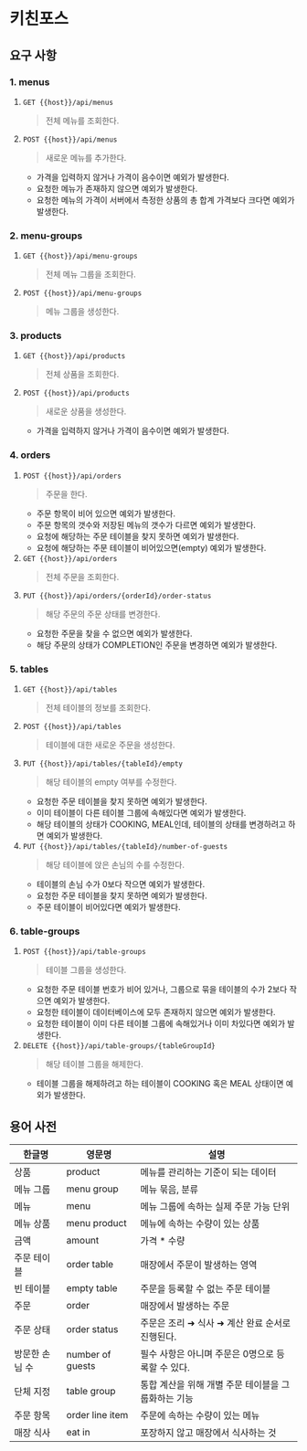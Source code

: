 # 키친포스

## 요구 사항
### 1. menus
1. `GET {{host}}/api/menus`
   > 전체 메뉴를 조회한다.
   
2. `POST {{host}}/api/menus`
   > 새로운 메뉴를 추가한다.
   - 가격을 입력하지 않거나 가격이 음수이면 예외가 발생한다.
   - 요청한 메뉴가 존재하지 않으면 예외가 발생한다.
   - 요청한 메뉴의 가격이 서버에서 측정한 상품의 총 합계 가격보다 크다면 예외가 발생한다.

### 2. menu-groups
1. `GET {{host}}/api/menu-groups`
   > 전체 메뉴 그룹을 조회한다.
2. `POST {{host}}/api/menu-groups`
   > 메뉴 그룹을 생성한다.

### 3. products
1. `GET {{host}}/api/products`
   > 전체 상품을 조회한다.
2. `POST {{host}}/api/products`
   > 새로운 상품을 생성한다.
   - 가격을 입력하지 않거나 가격이 음수이면 예외가 발생한다.

### 4. orders
1. `POST {{host}}/api/orders`
   > 주문을 한다. 
   - 주문 항목이 비어 있으면 예외가 발생한다.
   - 주문 항목의 갯수와 저장된 메뉴의 갯수가 다르면 예외가 발생한다.
   - 요청에 해당하는 주문 테이블을 찾지 못하면 예외가 발생한다.
   - 요청에 해당하는 주문 테이블이 비어있으면(empty) 예외가 발생한다.
2. `GET {{host}}/api/orders`
   > 전체 주문을 조회한다.
3. `PUT {{host}}/api/orders/{orderId}/order-status`
   > 해당 주문의 주문 상태를 변경한다.
   - 요청한 주문을 찾을 수 없으면 예외가 발생한다.
   - 해당 주문의 상태가 COMPLETION인 주문을 변경하면 예외가 발생한다.

### 5. tables
1. `GET {{host}}/api/tables`
   > 전체 테이블의 정보를 조회한다.
2. `POST {{host}}/api/tables`
   > 테이블에 대한 새로운 주문을 생성한다.
3. `PUT {{host}}/api/tables/{tableId}/empty`
   > 해당 테이블의 empty 여부를 수정한다.
   - 요청한 주문 테이블을 찾지 못하면 예외가 발생한다.
   - 이미 테이블이 다른 테이블 그룹에 속해있다면 예외가 발생한다.
   - 해당 테이블의 상태가 COOKING, MEAL인데, 테이블의 상태를 변경하려고 하면 예외가 발생한다.
4. `PUT {{host}}/api/tables/{tableId}/number-of-guests`
   > 해당 테이블에 앉은 손님의 수를 수정한다.
   - 테이블의 손님 수가 0보다 작으면 예외가 발생한다.
   - 요청한 주문 테이블을 찾지 못하면 예외가 발생한다.
   - 주문 테이블이 비어있다면 예외가 발생한다.

### 6. table-groups
1. `POST {{host}}/api/table-groups`
   > 테이블 그룹을 생성한다.
   - 요청한 주문 테이블 번호가 비어 있거나, 그룹으로 묶을 테이블의 수가 2보다 작으면 예외가 발생한다.
   - 요청한 테이블이 데이터베이스에 모두 존재하지 않으면 예외가 발생한다.
   - 요청한 테이블이 이미 다른 테이블 그룹에 속해있거나 이미 차있다면 예외가 발생한다.
2. `DELETE {{host}}/api/table-groups/{tableGroupId}`
   > 해당 테이블 그룹을 해제한다.
   - 테이블 그룹을 해제하려고 하는 테이블이 COOKING 혹은 MEAL 상태이면 예외가 발생한다.


## 용어 사전

| 한글명 | 영문명 | 설명 |
| --- | --- | --- |
| 상품 | product | 메뉴를 관리하는 기준이 되는 데이터 |
| 메뉴 그룹 | menu group | 메뉴 묶음, 분류 |
| 메뉴 | menu | 메뉴 그룹에 속하는 실제 주문 가능 단위 |
| 메뉴 상품 | menu product | 메뉴에 속하는 수량이 있는 상품 |
| 금액 | amount | 가격 * 수량 |
| 주문 테이블 | order table | 매장에서 주문이 발생하는 영역 |
| 빈 테이블 | empty table | 주문을 등록할 수 없는 주문 테이블 |
| 주문 | order | 매장에서 발생하는 주문 |
| 주문 상태 | order status | 주문은 조리 ➜ 식사 ➜ 계산 완료 순서로 진행된다. |
| 방문한 손님 수 | number of guests | 필수 사항은 아니며 주문은 0명으로 등록할 수 있다. |
| 단체 지정 | table group | 통합 계산을 위해 개별 주문 테이블을 그룹화하는 기능 |
| 주문 항목 | order line item | 주문에 속하는 수량이 있는 메뉴 |
| 매장 식사 | eat in | 포장하지 않고 매장에서 식사하는 것 |
